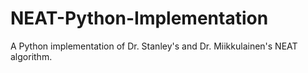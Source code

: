 # NEAT-Python-Implementation
A Python implementation of Dr. Stanley's and Dr. Miikkulainen's NEAT algorithm.
